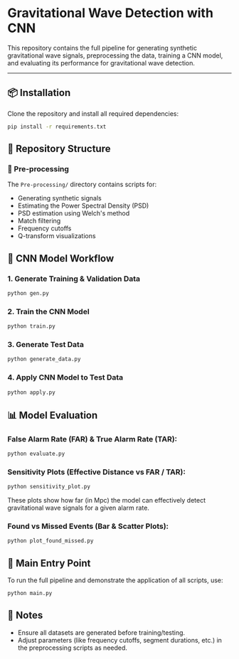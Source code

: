 # Gravitational Wave Detection with CNN

This repository contains the full pipeline for generating synthetic gravitational wave signals, preprocessing the data, training a CNN model, and evaluating its performance for gravitational wave detection.

---

## 📦 Installation

Clone the repository and install all required dependencies:

```bash
pip install -r requirements.txt
```

## 📂 Repository Structure

### 🔹 Pre-processing

The `Pre-processing/` directory contains scripts for:

- Generating synthetic signals
- Estimating the Power Spectral Density (PSD)
- PSD estimation using Welch's method
- Match filtering
- Frequency cutoffs
- Q-transform visualizations

## 🧠 CNN Model Workflow

### 1. Generate Training & Validation Data
```bash
python gen.py
```

### 2. Train the CNN Model
```bash
python train.py
```

### 3. Generate Test Data
```bash
python generate_data.py
```

### 4. Apply CNN Model to Test Data
```bash
python apply.py
```

## 📊 Model Evaluation

### False Alarm Rate (FAR) & True Alarm Rate (TAR):
```bash
python evaluate.py
```

### Sensitivity Plots (Effective Distance vs FAR / TAR):
```bash
python sensitivity_plot.py
```
These plots show how far (in Mpc) the model can effectively detect gravitational wave signals for a given alarm rate.

### Found vs Missed Events (Bar & Scatter Plots):
```bash
python plot_found_missed.py
```

## 🚀 Main Entry Point

To run the full pipeline and demonstrate the application of all scripts, use:

```bash
python main.py
```

## 📌 Notes

- Ensure all datasets are generated before training/testing.
- Adjust parameters (like frequency cutoffs, segment durations, etc.) in the preprocessing scripts as needed.
